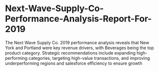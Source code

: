 # Next-Wave-Supply-Co-Performance-Analysis-Report-For-2019
The Next Wave Supply Co. 2019 performance analysis reveals that New York and Portland were key revenue drivers, with Beverages being the top product category. Strategic recommendations include expanding high-performing categories, targeting high-value transactions, and improving underperforming regions and salesforce efficiency to ensure growth
